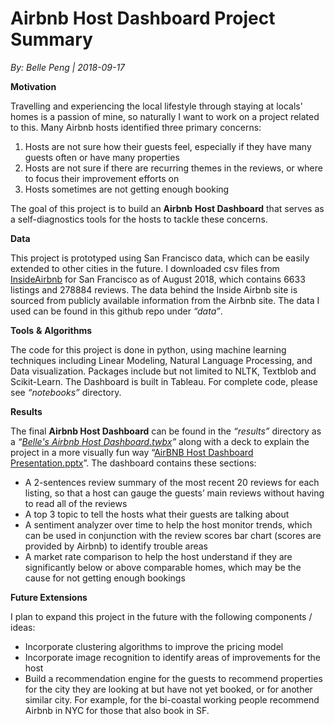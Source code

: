 # Airbnb Host Dashboard Project Summary

*By: Belle Peng    | 2018-09-17*

**Motivation**

Travelling and experiencing the local lifestyle through staying at locals' homes is a passion of mine, so naturally I want to work on a project related to this. Many Airbnb hosts identified three primary concerns:

1. Hosts are not sure how their guests feel, especially if they have many guests often or have many properties
2. Hosts are not sure if there are recurring themes in the reviews, or where to focus their improvement efforts on
3. Hosts sometimes are not getting enough booking

The goal of this project is to build an **Airbnb** **Host Dashboard** that serves as a self-diagnostics tools for the hosts to tackle these concerns. 



**Data**

This project is prototyped using San Francisco data, which can be easily extended to other cities in the future. I downloaded csv files from [InsideAirbnb](<http://insideairbnb.com/get-the-data.html>) for San Francisco as of August 2018, which contains 6633 listings and 278884 reviews.  The data behind the Inside Airbnb site is sourced from publicly available information from the Airbnb site. The data I used can be found in this github repo under *“data”*.



**Tools** **&** **Algorithms**

The code for this project is done in python, using machine learning techniques including Linear Modeling, Natural Language Processing, and Data visualization. Packages include but not limited to NLTK, Textblob and Scikit-Learn. The Dashboard is built in Tableau. For complete code, please see *“notebooks”* directory.



**Results**

The final **Airbnb Host Dashboard** can be found in the *“results”* directory as a *“[Belle's Airbnb Host Dashboard.twbx](https://github.com/bellepeng/Project_AirBNB/blob/master/results/Belle's%20Airbnb%20Host%20Dashboard.twbx)”* along with a deck to explain the project in a more visually fun way “[AirBNB Host Dashboard Presentation.pptx](https://github.com/bellepeng/Project_AirBNB/blob/master/results/AirBNB%20Host%20Dashboard%20Presentation.pptx)”. The dashboard contains these sections:

- A 2-sentences review summary of the most recent 20 reviews for each listing, so that a host can gauge the guests’ main reviews without having to read all of the reviews 
- A top 3 topic to tell the hosts what their guests are talking about 
- A sentiment analyzer over time to help the host monitor trends, which can be used in conjunction with the review scores bar chart (scores are provided by Airbnb) to identify trouble areas
- A market rate comparison to help the host understand if they are significantly below or above comparable homes, which may be the cause for not getting enough bookings

 

**Future Extensions**

I plan to expand this project in the future with the following components / ideas:

- Incorporate clustering algorithms to improve the pricing model
- Incorporate image recognition to identify areas of improvements for the host
- Build a recommendation engine for the guests to recommend properties for the city they are looking at but have not yet booked, or for another similar city. For example, for the bi-coastal working people recommend Airbnb in NYC for those that also book in SF.